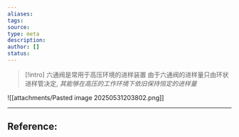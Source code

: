```yaml
---
aliases: 
tags: 
source: 
type: meta
description: 
author: []
status:
---
```


>[!intro]
>六通阀是常用于高压环境的进样装置
>由于六通阀的进样量只由环状进样管决定,
>*其能够在高压的工作环境下依旧保持恒定的进样量*


![[attachments/Pasted image 20250531203802.png]]





---

## Reference: